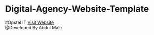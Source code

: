 # Digital-Agency-Website-Template
#Opstel IT <a href="opstelit.com" target="_blank">Visit Website</a><br>
@Developed By Abdul Malik

